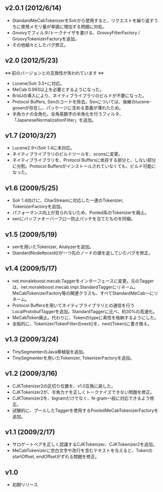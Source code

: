 ## v2.0.1 (2012/6/14) ##

  * StandardMeCabTokenizerをSolrから使用すると、リクエストを繰り返すうちに使用メモリ量が単調に増加する問題に対処。
  * Groovyでフィルタ/トークナイザを書ける、GroovyFilterFactory / GroovyTokenizerFactoryを追加。
  * その他細々としたバグ修正。

## v2.0 (2012/5/23) ##

※※ 前のバージョンとの互換性が失われています ※※
  * Lucene/Solr 3.5+に対応。
  * MeCab 0.993以上を必要とするようになった。
  * BridJの導入により、ネイティブライブラリのビルドが不要になった。
  * Protocol Buffers, Senのコードを除去。Senについては、後継のlucene-gosenが存在し、パッケージに含める意義が薄れたため。
  * 半角カナの全角化、全角英数字の半角化を行うフィルタ、「JapaneseNormalizationFilter」を追加。

## v1.7 (2010/3/27) ##

  * Lucene2.9+/Solr 1.4に本対応。
  * ネイティブライブラリのビルドツールを、sconsに変更。
  * ネイティブライブラリを、Protocol Buffersに依存する部分と、しない部分に分割。Protocol Buffersがインストールされていなくても、ビルド可能になった。

## v1.6 (2009/5/25) ##

  * Solr 1.4向けに、CharStreamに対応した一連のTokenizer, TokenizerFactoryを追加。
  * パフォーマンス向上が見られないため、Pooled系のTokenizerを廃止。
  * senにバッファオーバーフロー防止パッチを当てたものを同梱。

## v1.5 (2009/5/19) ##

  * senを用いたTokenizer, Analyzerを追加。
  * StandardNode#posid()が一つ先のノードの値を返していたバグを修正。

## v1.4 (2009/5/17) ##

  * net.moraleboost.mecab.Taggerをインターフェースに変更。元のTaggerは、net.moraleboost.mecab.impl.StandardTaggerにリネーム。MeCabTokenizerFactory等の関連クラスも、すべてStandardMeCab～にリネーム。
  * Protocol Buffersを用いてネイティブライブラリとの通信を行うLocalProtobufTaggerを追加。StandardTaggerに比べ、約30%の高速化。
  * MeCabToken廃止。代わりに、Tokenのtypeに素性を格納するようにした。
  * 全般的に、Tokenizer/TokenFilterのnext()を、next(Token)に書き換え。

## v1.3 (2009/3/24) ##

  * TinySegmenterのJava移植版を追加。
  * TinySegmenterを用いたTokenizer, TokenizerFactoryを追加。

## v1.2 (2009/3/16) ##

  * CJKTokenizer2の区切り位置を、v1.0互換に戻した。
  * CJKTokenizer2が、半角カナを正しくトークナイズできない問題を修正。
  * CJKTokenizer2を、bigramだけでなく、N-gram一般に対応できるよう修正。
  * 試験的に、プールしたTaggerを使用するPooledMeCabTokenizerFactoryを追加。

## v1.1 (2009/2/17) ##

  * サロゲートペアを正しく認識するCJKTokenizer、CJKTokenizer2を追加。
  * MeCabTokenizerに空白文字や改行を含むテキストを与えると、TokenのstartOffset, endOffsetがずれる問題を修正。

## v1.0 ##

  * 初期リリース